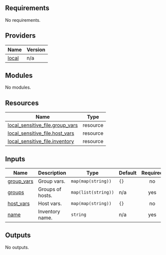 <!-- BEGINNING OF PRE-COMMIT-TERRAFORM DOCS HOOK -->
## Requirements

No requirements.

## Providers

| Name | Version |
|------|---------|
| <a name="provider_local"></a> [local](#provider\_local) | n/a |

## Modules

No modules.

## Resources

| Name | Type |
|------|------|
| [local_sensitive_file.group_vars](https://registry.terraform.io/providers/hashicorp/local/latest/docs/resources/sensitive_file) | resource |
| [local_sensitive_file.host_vars](https://registry.terraform.io/providers/hashicorp/local/latest/docs/resources/sensitive_file) | resource |
| [local_sensitive_file.inventory](https://registry.terraform.io/providers/hashicorp/local/latest/docs/resources/sensitive_file) | resource |

## Inputs

| Name | Description | Type | Default | Required |
|------|-------------|------|---------|:--------:|
| <a name="input_group_vars"></a> [group\_vars](#input\_group\_vars) | Group vars. | `map(map(string))` | `{}` | no |
| <a name="input_groups"></a> [groups](#input\_groups) | Groups of hosts. | `map(list(string))` | n/a | yes |
| <a name="input_host_vars"></a> [host\_vars](#input\_host\_vars) | Host vars. | `map(map(string))` | `{}` | no |
| <a name="input_name"></a> [name](#input\_name) | Inventory name. | `string` | n/a | yes |

## Outputs

No outputs.
<!-- END OF PRE-COMMIT-TERRAFORM DOCS HOOK -->
